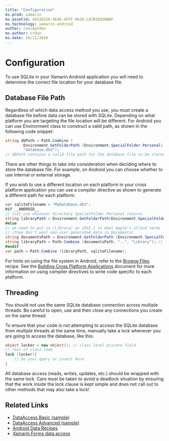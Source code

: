 ```yaml
---
title: "Configuration"
ms.prod: xamarin
ms.assetid: 44526226-4E4E-4FFF-9A16-CA7B1E01BB8F
ms.technology: xamarin-android
author: conceptdev
ms.author: crdun
ms.date: 10/11/2016
---
```


# Configuration

To use SQLite in your Xamarin.Android application you will need to determine the correct file location for your database file.

## Database File Path

Regardless of which data access method you use, you must create a database file before data can be stored with SQLite. Depending on what platform you are targeting the file location will be different. For Android you can use Environment class to construct a valid path, as shown in the following code snippet:

```csharp
string dbPath = Path.Combine (
        Environment.GetFolderPath (Environment.SpecialFolder.Personal),
        "database.db3");
// dbPath contains a valid file path for the database file to be stored
```

There are other things to take into consideration when deciding where to store the database file. For example, on Android you can choose whether to use internal or external storage.

If you wish to use a different location on each platform in your cross platform application you can use a compiler directive as shown to generate a different path for each platform:

```csharp
var sqliteFilename = "MyDatabase.db3";
#if __ANDROID__
// Just use whatever directory SpecialFolder.Personal returns
string libraryPath = Environment.GetFolderPath(Environment.SpecialFolder.Personal); ;
#else
// we need to put in /Library/ on iOS5.1 to meet Apple's iCloud terms
// (they don't want non-user-generated data in Documents)
string documentsPath = Environment.GetFolderPath (Environment.SpecialFolder.Personal); // Documents folder
string libraryPath = Path.Combine (documentsPath, "..", "Library"); // Library folder instead
#endif
var path = Path.Combine (libraryPath, sqliteFilename);
```

For hints on using the file system in Android, refer to the [Browse Files](https://github.com/xamarin/recipes/tree/master/Recipes/android/data/files/browse_files) recipe. See the [Building Cross Platform Applications](~/cross-platform/app-fundamentals/building-cross-platform-applications/index.md) document for more information on using compiler directives to write code specific to each platform.

## Threading

You should not use the same SQLite database connection across multiple threads. Be careful to open, use and then close any connections you create on the same thread.

To ensure that your code is not attempting to access the SQLite database from multiple threads at the same time, manually take a lock whenever you are going to access the database, like this:

```csharp
object locker = new object(); // class level private field
// rest of class code
lock (locker){
    // Do your query or insert here
}
```

All database access (reads, writes, updates, etc.) should be wrapped with the same lock. Care must be taken to avoid a deadlock situation by ensuring that the work inside the lock clause is kept simple and does not call out to other methods that may also take a lock!


## Related Links

- [DataAccess Basic (sample)](https://github.com/xamarin/mobile-samples/tree/master/DataAccess/Basic)
- [DataAccess Advanced (sample)](https://github.com/xamarin/mobile-samples/tree/master/DataAccess/Advanced)
- [Android Data Recipes](https://github.com/xamarin/recipes/tree/master/Recipes/android/data)
- [Xamarin.Forms data access](~/xamarin-forms/app-fundamentals/databases.md)
